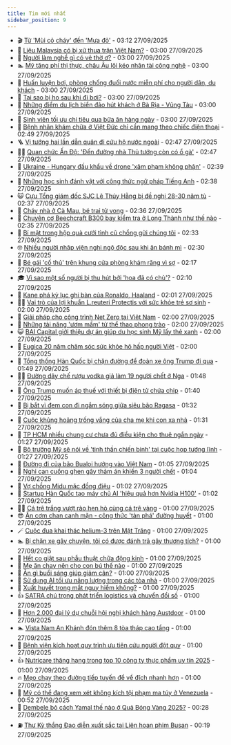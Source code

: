 ```yaml
---
title: Tim mới nhất
sidebar_position: 9
---
```


<!-- vnexpress-tin-moi-nhat:START -->
- 🎬 [Từ &#39;Mùi cỏ cháy&#39; đến &#39;Mưa đỏ&#39;](https://vnexpress.net/tu-mui-co-chay-den-mua-do-4941134.html) - 03:12 27/09/2025
- 🐎 [Liệu Malaysia có bị xử thua trận Việt Nam?](https://vnexpress.net/lieu-malaysia-co-bi-xu-thua-tran-viet-nam-4944224.html) - 03:00 27/09/2025
- 🦍 [Người làm nghề gì có vẻ thờ ơ?](https://vnexpress.net/cau-do-tieng-viet-do-chu-day-la-nghe-gi-nguoi-lam-nghe-gi-co-ve-tho-o-4943854.html) - 03:00 27/09/2025
- 🏊 [Mỹ tăng phí thị thực, châu Âu lôi kéo nhân tài công nghệ](https://vnexpress.net/my-tang-phi-thi-thuc-chau-au-loi-keo-nhan-tai-cong-nghe-4943714.html) - 03:00 27/09/2025
- 🎊 [Huấn luyện bơi, phòng chống đuối nước miễn phí cho người dân, du khách](https://vnexpress.net/huan-luyen-boi-phong-chong-duoi-nuoc-mien-phi-cho-nguoi-dan-du-khach-4944304.html) - 03:00 27/09/2025
- 🎃 [Tại sao bị ho sau khi đi bơi?](https://vnexpress.net/tai-sao-bi-ho-sau-khi-di-boi-4944287.html) - 03:00 27/09/2025
- 🧰 [Những điểm du lịch biển đảo hút khách ở Bà Rịa - Vũng Tàu](https://vnexpress.net/nhung-diem-du-lich-bien-dao-hut-khach-o-ba-ria-vung-tau-4944269.html) - 03:00 27/09/2025
- 🔭 [Sinh viên tối ưu chi tiêu qua bữa ăn hàng ngày](https://vnexpress.net/sinh-vien-toi-uu-chi-tieu-qua-bua-an-hang-ngay-4944090.html) - 03:00 27/09/2025
- 🫶 [Bệnh nhân khám chữa ở Việt Đức chỉ cần mang theo chiếc điện thoại](https://vnexpress.net/benh-nhan-kham-chua-o-viet-duc-chi-can-mang-theo-chiec-dien-thoai-4944157.html) - 02:49 27/09/2025
- 🪜 [Vị tướng hai lần dẫn quân đi cứu hộ nước ngoài](https://vnexpress.net/vi-tuong-hai-lan-dan-quan-di-cuu-ho-nuoc-ngoai-4943894.html) - 02:47 27/09/2025
- 👨‍🏫 [Quan chức Ấn Độ: &#39;Đến đường nhà Thủ tướng còn có ổ gà&#39;](https://vnexpress.net/quan-chuc-an-do-den-duong-nha-thu-tuong-con-co-o-ga-4943372.html) - 02:47 27/09/2025
- 🎊 [Ukraine - Hungary đấu khẩu về drone &#39;xâm phạm không phận&#39;](https://vnexpress.net/ukraine-hungary-dau-khau-ve-drone-xam-pham-khong-phan-4944260.html) - 02:39 27/09/2025
- 🎊 [Những học sinh đánh vật với công thức ngữ pháp Tiếng Anh](https://vnexpress.net/nhung-hoc-sinh-danh-vat-voi-cong-thuc-ngu-phap-tieng-anh-4944288.html) - 02:38 27/09/2025
- 😺 [Cựu Tổng giám đốc SJC Lê Thúy Hằng bị đề nghị 28-30 năm tù](https://vnexpress.net/cuu-tong-giam-doc-sjc-le-thuy-hang-bi-de-nghi-28-30-nam-tu-4944286.html) - 02:37 27/09/2025
- 🐘 [Cháy nhà ở Cà Mau, bé trai tử vong](https://vnexpress.net/chay-nha-o-ca-mau-be-trai-tu-vong-4944285.html) - 02:36 27/09/2025
- 🌁 [Chuyên cơ Beechcraft B300 bay kiểm tra ở Long Thành như thế nào](https://vnexpress.net/chuyen-co-beechcraft-b300-bay-kiem-tra-o-long-thanh-nhu-the-nao-4944041.html) - 02:35 27/09/2025
- 🐲 [Bí mật trong hộp quà cưới tình cũ chồng gửi chúng tôi](https://vnexpress.net/bi-mat-trong-hop-qua-cuoi-tinh-cu-chong-gui-chung-toi-4942810.html) - 02:33 27/09/2025
- 🤓 [Nhiều người nhập viện nghi ngộ độc sau khi ăn bánh mì](https://vnexpress.net/nhieu-nguoi-nhap-vien-nghi-ngo-doc-sau-khi-an-banh-mi-4944277.html) - 02:30 27/09/2025
- 💪 [Bé gái &#39;cố thủ&#39; trên khung cửa phòng khám răng vì sợ](https://vnexpress.net/be-gai-co-thu-tren-khung-cua-phong-kham-rang-vi-so-4944217.html) - 02:17 27/09/2025
- 🎓 [Vì sao một số người bị thu hút bởi &#39;hoa đã có chủ&#39;?](https://vnexpress.net/vi-sao-mot-so-nguoi-bi-thu-hut-boi-hoa-da-co-chu-4944191.html) - 02:10 27/09/2025
- 🫣 [Kane phá kỷ lục ghi bàn của Ronaldo, Haaland](https://vnexpress.net/kane-pha-ky-luc-ghi-ban-cua-ronaldo-haaland-4944280.html) - 02:01 27/09/2025
- 🧑‍💻 [Vai trò của lợi khuẩn L.reuteri Protectis với sức khỏe trẻ sơ sinh](https://vnexpress.net/vai-tro-cua-loi-khuan-l-reuteri-protectis-voi-suc-khoe-tre-so-sinh-4944208.html) - 02:00 27/09/2025
- 🐲 [Giải pháp cho công trình Net Zero tại Việt Nam](https://vnexpress.net/giai-phap-cho-cong-trinh-net-zero-tai-viet-nam-4943192.html) - 02:00 27/09/2025
- 🌝 [Những tài năng &#39;ươm mầm&#39; từ thể thao phong trào](https://vnexpress.net/nhung-tai-nang-uom-mam-tu-the-thao-phong-trao-4939702.html) - 02:00 27/09/2025
- 😺 [BAI Capital giới thiệu dự án giúp du học sinh Mỹ lấy thẻ xanh](https://vnexpress.net/bai-capital-gioi-thieu-du-an-giup-du-hoc-sinh-my-lay-the-xanh-4939195.html) - 02:00 27/09/2025
- 🐎 [Eugica 20 năm chăm sóc sức khỏe hô hấp người Việt](https://vnexpress.net/eugica-20-nam-cham-soc-suc-khoe-ho-hap-nguoi-viet-4935664.html) - 02:00 27/09/2025
- 🎡 [Tổng thống Hàn Quốc bị chặn đường để đoàn xe ông Trump đi qua](https://vnexpress.net/tong-thong-han-quoc-bi-chan-duong-de-doan-xe-ong-trump-di-qua-4944229.html) - 01:49 27/09/2025
- 👨‍🏫 [Đường dây chế rượu vodka giả làm 19 người chết ở Nga](https://vnexpress.net/duong-day-che-ruou-vodka-gia-lam-19-nguoi-chet-o-nga-4944263.html) - 01:48 27/09/2025
- 🦆 [Ông Trump muốn áp thuế với thiết bị điện tử chứa chip](https://vnexpress.net/ong-trump-muon-ap-thue-voi-thiet-bi-dien-tu-chua-chip-4944253.html) - 01:40 27/09/2025
- 🚦 [Bị bắt vì đem con đi ngắm sóng giữa siêu bão Ragasa](https://vnexpress.net/bi-bat-vi-dem-con-di-ngam-song-giua-sieu-bao-ragasa-4944245.html) - 01:32 27/09/2025
- 💫 [Cuộc khủng hoảng trống vắng của cha mẹ khi con xa nhà](https://vnexpress.net/cuoc-khung-hoang-trong-vang-cua-cha-me-khi-con-xa-nha-4944235.html) - 01:31 27/09/2025
- 🎉 [TP HCM nhiều chung cư chưa đủ điều kiện cho thuê ngắn ngày](https://vnexpress.net/tp-hcm-nhieu-chung-cu-chua-du-dieu-kien-cho-thue-ngan-ngay-4944147.html) - 01:27 27/09/2025
- 🌋 [Bộ trưởng Mỹ sẽ nói về &#39;tinh thần chiến binh&#39; tại cuộc họp tướng lĩnh](https://vnexpress.net/bo-truong-my-se-noi-ve-tinh-than-chien-binh-tai-cuoc-hop-tuong-linh-4944243.html) - 01:27 27/09/2025
- 🤖 [Đường đi của bão Bualoi hướng vào Việt Nam](https://vnexpress.net/duong-di-cua-bao-bualoi-huong-vao-viet-nam-4944209.html) - 01:05 27/09/2025
- 🦏 [Nghi can cuồng ghen gây thảm án khiến 3 người chết](https://vnexpress.net/nghi-can-cuong-ghen-gay-tham-an-khien-3-nguoi-chet-4944257.html) - 01:04 27/09/2025
- 🦩 [Vợ chồng Midu mặc đồng điệu](https://vnexpress.net/vo-chong-midu-mac-dong-dieu-4944135.html) - 01:02 27/09/2025
- 👺 [Startup Hàn Quốc tạo máy chủ AI &#39;hiệu quả hơn Nvidia H100&#39;](https://vnexpress.net/startup-han-quoc-tao-may-chu-ai-hieu-qua-hon-nvidia-h100-4943777.html) - 01:02 27/09/2025
- 🧑‍🏫 [Cá trê trắng vượt rào hẹn hò cùng cá trê vàng](https://vnexpress.net/thu-gian-video-hai-chuyen-la-ca-tre-trang-vuot-rao-hen-ho-cung-ca-tre-vang-4944076.html) - 01:00 27/09/2025
- 😎 [Ăn cơm chan canh mặn - công thức &#39;tàn phá&#39; đường huyết](https://vnexpress.net/an-com-chan-canh-man-cong-thuc-tan-pha-duong-huyet-4943838.html) - 01:00 27/09/2025
- 🪄 [Cuộc đua khai thác helium-3 trên Mặt Trăng](https://vnexpress.net/cuoc-dua-khai-thac-helium-3-tren-mat-trang-4943709.html) - 01:00 27/09/2025
- 🏊 [Bị chặn xe gây chuyện, tôi có được đánh trả gây thương tích?](https://vnexpress.net/bi-chan-xe-gay-chuyen-toi-co-duoc-danh-tra-gay-thuong-tich-4943013.html) - 01:00 27/09/2025
- 💃 [Hết co giật sau phẫu thuật chữa động kinh](https://vnexpress.net/het-co-giat-sau-phau-thuat-chua-dong-kinh-4944250.html) - 01:00 27/09/2025
- 🦆 [Mẹ ăn chay nên cho con bú thế nào](https://vnexpress.net/me-an-chay-nen-cho-con-bu-the-nao-4944249.html) - 01:00 27/09/2025
- 🎊 [Ăn gì buổi sáng giúp giảm cân?](https://vnexpress.net/an-gi-buoi-sang-giup-giam-can-4944246.html) - 01:00 27/09/2025
- 👺 [Sử dụng AI tối ưu năng lượng trong các tòa nhà](https://vnexpress.net/su-dung-ai-toi-uu-nang-luong-trong-cac-toa-nha-4944223.html) - 01:00 27/09/2025
- 🎡 [Xuất huyết trong mắt nguy hiểm không?](https://vnexpress.net/xuat-huyet-trong-mat-nguy-hiem-khong-4944215.html) - 01:00 27/09/2025
- 👍 [SATRA chú trọng phát triển logistics và chuyển đổi số](https://vnexpress.net/satra-chu-trong-phat-trien-logistics-va-chuyen-doi-so-4944185.html) - 01:00 27/09/2025
- 🐎 [Hơn 2.000 đại lý dự chuỗi hội nghị khách hàng Austdoor](https://vnexpress.net/hon-2-000-dai-ly-du-chuoi-hoi-nghi-khach-hang-austdoor-4944166.html) - 01:00 27/09/2025
- 🏊 [Vista Nam An Khánh đón thêm 8 tòa tháp cao tầng](https://vnexpress.net/vista-nam-an-khanh-don-them-8-toa-thap-cao-tang-4944140.html) - 01:00 27/09/2025
- 🦩 [Bệnh viện kích hoạt quy trình ưu tiên cứu người đột quỵ](https://vnexpress.net/benh-vien-kich-hoat-quy-trinh-uu-tien-cuu-nguoi-dot-quy-4943725.html) - 01:00 27/09/2025
- 👍 [Nutricare thăng hạng trong top 10 công ty thực phẩm uy tín 2025](https://vnexpress.net/nutricare-thang-hang-trong-top-10-cong-ty-thuc-pham-uy-tin-2025-4943636.html) - 01:00 27/09/2025
- 🔥 [Mẹo chạy theo đường tiếp tuyến để về đích nhanh hơn](https://vnexpress.net/meo-chay-theo-duong-tiep-tuyen-de-ve-dich-nhanh-hon-4942911.html) - 01:00 27/09/2025
- 💄 [Mỹ có thể đang xem xét không kích tội phạm ma túy ở Venezuela](https://vnexpress.net/my-co-the-dang-xem-xet-khong-kich-toi-pham-ma-tuy-o-venezuela-4944242.html) - 00:52 27/09/2025
- 🤡 [Dembele bỏ cách Yamal thế nào ở Quả Bóng Vàng 2025?](https://vnexpress.net/dembele-bo-cach-yamal-the-nao-o-qua-bong-vang-2025-4944244.html) - 00:28 27/09/2025
- ⛽️ [Thư Kỳ thắng Đạo diễn xuất sắc tại Liên hoan phim Busan](https://vnexpress.net/thu-ky-thang-dao-dien-xuat-sac-tai-lien-hoan-phim-busan-4944238.html) - 00:19 27/09/2025<!-- vnexpress-tin-moi-nhat:END -->
